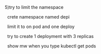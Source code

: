 5)try to limit the namespace

&nbsp;	crete namespace named depi

&nbsp;	limit it to on pod and one deploy

&nbsp;	try to create 1 deployment with 3 replicas

&nbsp;	show mw when you type kubectl get pods

